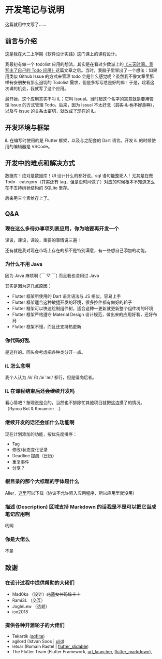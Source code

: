 # 开发笔记与说明

这篇就用中文写了……

## 前言与介绍

这是我在大二上学期《软件设计实践》这门课上的课程设计。

我最初有做一个 todolist 应用的想法，其实是在看过少数派上的[《三天时间，我写出了自己的 Todo 应用》][sspai_1]这篇文章之后。当时，我脑子里冒出了一个想法：如果用类似 Github Issue 的方式来管理 todo 会是什么感觉呢？虽然我不像文章里那样~~有女朋友~~有那么迫切的 Todolist 需求，但是多写写总是好的嘛！于是，趁着这次课的机会，我就写了这个应用。

最开始，这个应用其实不叫 iL；它叫 Issual。当时起这个名字的寓意就是要用管理 Issue 的方式管理 Todo。后来，因为 Issual 不太好念（~~其实 iL 也不好念啊~~），以及与 issue 的关系太密切，就改成了现在的 iL。

[sspai_1]: https://sspai.com/post/45679

## 开发环境与框架

iL 在编写时使用的是 Flutter 框架，以及与之配套的 Dart 语言。开发 iL 的时候使用的编辑器是 VSCode。

## 开发中的难点和解决方式

数据库！绝对是数据库！UI 设计什么的都好说，sql 语句能整死人！尤其是在做 Todo - category（其实还有 tag，但是没时间做了）对应的时候根本不知道怎么在不支持树状结构的 SQLite 里存。

后来用三个表给存上了。

## Q&A

### 现在这么多待办事项列表应用，你为啥要再开发一个

课设，课设，课设，重要的事情说三遍！

还有就是我对现在市场上存在的都不是特别满意，有一些想自己添加的功能。

### 为什么不用 Java

因为 Java 麻烦啊 (￣ ▽ ￣) 而且我也没用过 Java

其实是因为这几点原因：

- Flutter 框架所使用的 Dart 语言语法与 JS 相似，容易上手
- Flutter 框架适合这种敏捷开发的环境，很多控件都有做好的轮子
- Flutter 框架可以快速绘制组件树，适合这种一更新就更新整个组件树的环境
- Flutter 框架严格遵守 Material Design 设计规范，做出来的应用好看，还好布局
- Flutter 框架不慢，而且还支持热更新

### 你代码好乱

是这样的。回头会考虑把各种类分开一点。

### iL 怎么念啊

我个人认为 /il/ 和 /ai 'æl/ 都行，但是偏向后者。

### iL 在课程结束后还会继续开发吗

看心情吧？按理说是会的，当然也不排除忙其他项目就把这边摸了的情况。（Rynco Bot & Konamirr: ...)

### 继续开发的话还会加什么功能啊

现在计划添加的功能，按优先度排序：

- Tag
- 修改/状态变化记录
- Deadline 提醒（日历）
- 重复事件
- 分享？

### 根目录的那个大标题的字体是什么

Aller，[这里][aller_font]可以下载（协议不允许嵌入应用程序，所以应用里就没用）

### 描述 (Description) 区域支持 Markdown 的话我是不是可以把它当成笔记应用啊

吼啊

### 你是大佬么

不是

[aller_font]: https://www.fontsquirrel.com/fonts/Aller?q%5Bterm%5D=aller

## 致谢

### 在设计过程中提供帮助的大佬们

- Mad0ka （设计）~~北蓝女神码垛卡！~~
- Rami3L （交互）
- JogleLew （选题）
- ion2018

### 提供各种开源轮子的大佬们

- Tekartik ([sqflite](https://pub.dartlang.org/packages/sqflite))
- agilord (Istvan Soos | [ulid](https://pub.dartlang.org/packages/ulid))
- letsar (Romain Rastel | [flutter_slidable](https://pub.dartlang.org/packages/flutter_slidable))
- The Flutter Team (Flutter Framework, [url_launcher](https://pub.dartlang.org/packages/url_launcher), [flutter_markdown](https://pub.dartlang.org/packages/flutter_markdown)),
